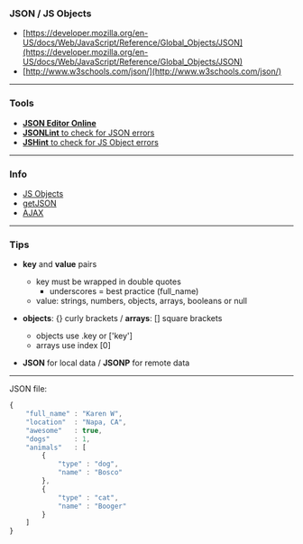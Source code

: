 ### JSON / JS Objects

* [https://developer.mozilla.org/en-US/docs/Web/JavaScript/Reference/Global_Objects/JSON](https://developer.mozilla.org/en-US/docs/Web/JavaScript/Reference/Global_Objects/JSON)
* [http://www.w3schools.com/json/](http://www.w3schools.com/json/)


---

### Tools
* [__JSON Editor Online__](http://jsoneditoronline.org)
* [__JSONLint__ to check for JSON errors](http://jsonlint.com)
* [__JSHint__ to check for JS Object errors](http://jshint.com)


---

### Info
* [JS Objects](objects.md)
* [getJSON](getjson.md)
* [AJAX](ajax.md)


---

### Tips
* __key__ and __value__ pairs
    * key must be wrapped in double quotes
        * underscores = best practice (full_name)
    * value: strings, numbers, objects, arrays, booleans or null

* __objects__: {} curly brackets / __arrays__: [] square brackets
    * objects use .key or ['key']
    * arrays use index [0]

* __JSON__ for local data / __JSONP__ for remote data


---

JSON file:
```javascript
{
    "full_name" : "Karen W",
    "location"  : "Napa, CA",
    "awesome"   : true,
    "dogs"      : 1,
    "animals"   : [
        {
            "type" : "dog",
            "name" : "Bosco"
        },
        {
            "type" : "cat",
            "name" : "Booger"
        }
    ]
}
```
